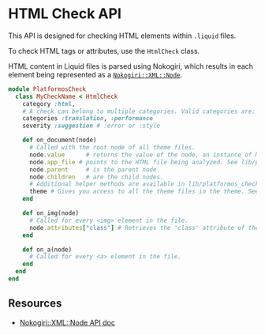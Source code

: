 # HTML Check API

This API is designed for checking HTML elements within `.liquid` files.

To check HTML tags or attributes, use the `HtmlCheck` class. 

HTML content in Liquid files is parsed using Nokogiri, which results in each element being represented as a [`Nokogiri::XML::Node`][nokogiri].

```ruby
module PlatformosCheck
  class MyCheckName < HtmlCheck
    category :html,
    # A check can belong to multiple categories. Valid categories are:
    categories :translation, :performance
    severity :suggestion # :error or :style

    def on_document(node)
      # Called with the root node of all theme files.
      node.value      # returns the value of the node, an instance of Nokogiri::XML::Node.
      node.app_file # points to the HTML file being analyzed. See lib/platformos_check/app_file.rb.
      node.parent     # is the parent node.
      node.children   # are the child nodes.
      # Additional helper methods are available in lib/platformos_check/html_node.rb.
      theme # Gives you access to all the theme files in the theme. See lib/platformos_check/theme.rb.
    end

    def on_img(node)
      # Called for every <img> element in the file.
      node.attributes["class"] # Retrieves the 'class' attribute of the <img> tag.
    end

    def on_a(node)
      # Called for every <a> element in the file.
    end
  end
end
```

## Resources

- [Nokogiri::XML::Node API doc][nokogiri]

[nokogiri]: https://www.rubydoc.info/github/sparklemotion/nokogiri/Nokogiri/XML/Node


